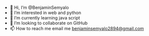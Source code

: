 - 👋 Hi, I’m @BenjaminSemyalo
- 👀 I’m interested in web and python
- 🌱 I’m currently learning java script
- 💞️ I’m looking to collaborate on GitHub
- 📫 How to reach me email me benjaminsemyalo2894@gmail.com

<!---
BenjaminSemyalo/BenjaminSemyalo is a ✨ special ✨ repository because its `README.md` (this file) appears on your GitHub profile.
You can click the Preview link to take a look at your changes.
--->
